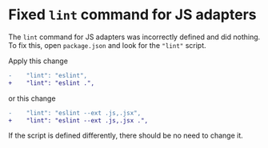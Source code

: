 # Fixed `lint` command for JS adapters

The `lint` command for JS adapters was incorrectly defined and did nothing. To fix this, open `package.json` and look for the `"lint"` script.

Apply this change

```diff
-    "lint": "eslint",
+    "lint": "eslint .",
```

or this change

```diff
-    "lint": "eslint --ext .js,.jsx",
+    "lint": "eslint --ext .js,.jsx .",
```

If the script is defined differently, there should be no need to change it.
